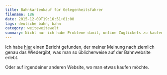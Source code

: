 ```yaml
---
title: Bahnkartenkauf für Gelegenheitsfahrer
filename: 186
date: 2015-12-09T19:16:51+01:00
tags: deutsche bahn, bahn
category: weiteweitewelt
summary: Nicht nur ich habe Probleme damit, online Zugtickets zu kaufen.
---
```


Ich habe [hier](https://kaffeeringe.de/4633/wie-ich-seit-2-tagen-versuche-ein-bahnticket-zu-kaufen/#more-4633) einen Bericht gefunden, der meiner Meinung nach ziemlich genau das Wiedergibt, was man so üblicherweise auf der Bahnwebsite erlebt.

Oder auf irgendeiner anderen Website, wo man etwas kaufen möchte.
